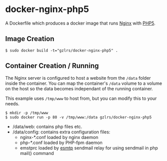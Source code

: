 # docker-nginx-php5

A Dockerfile which produces a docker image that runs [Nginx][nginx] with [PHP5][php].

[nginx]: http://wiki.nginx.org/
[php]: http://us.php.net/

## Image Creation

```
$ sudo docker build -t="gzlrs/docker-nginx-php5" .
```

## Container Creation / Running

The Nginx server is configured to host a website from the `/data` folder inside the container.  You can map the container's `/data` volume to a volume on the host so the data becomes independant of the running container.

This example uses `/tmp/www` to host from, but you can modify this to your needs.

```
$ mkdir -p /tmp/www
$ sudo docker run -p 80 -v /tmp/www:/data gzlrs/docker-nginx-php5
```

- /data/web: contains php files etc.
- /data/config: contains extra configuration files:
    - nginx-*.conf loaded by nginx daemon
    - php-*.conf loaded by PHP-fpm daemon
    - emstprc loaded by [esmtp][esmtp] sendmail relay for using sendmail in php mail() command

[esmtp]: http://esmtp.sourceforge.net/manual.html
